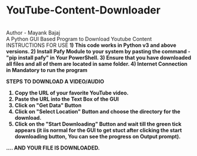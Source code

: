 # YouTube-Content-Downloader
<br>
Author - Mayank Bajaj
</br>
A Python GUI Based Program to Download Youtube Content
<br>
INSTRUCTIONS FOR USE
<b/r>
1) This code works in Python v3 and above versions.
2) Install Pafy Module to your system by pasting the command - "pip install pafy" in Your PowerShell.
3) Ensure that you have downloaded all files and all of them are located in same folder.
4) Internet Connection in Mandatory to run the program

STEPS TO DOWNLOAD A VIDEO/AUDIO
1) Copy the URL of your favorite YouTube video.
2) Paste the URL into the Text Box of the GUI
3) Click on "Get Data" Button
4) Click on "Select Location" Button and choose the directory for the download.
5) Click on the "Start Downloading" Button and wait till the green tick appears (it iis normal for the GUI to get stuct after clicking the start downloading button, You can see the progress on Output prompt).

.... AND YOUR FILE IS DOWNLOADED.
